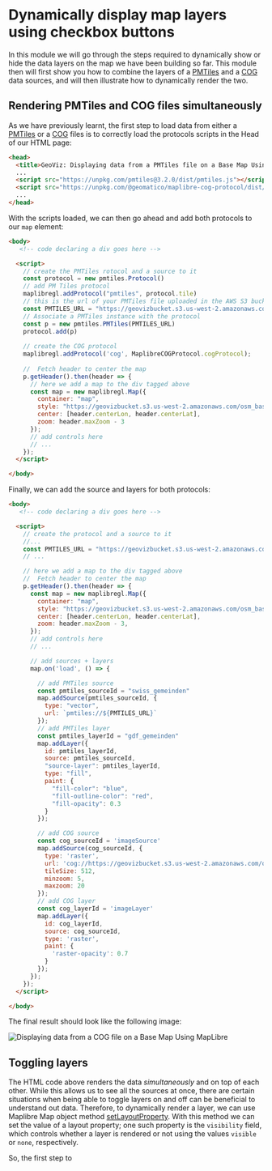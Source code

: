 # Dynamically display map layers using checkbox buttons
In this module we will go through the steps required to dynamically show or hide the data layers on the map we have been building so far. This module then will first show you how to combine the layers of a [PMTiles](./../2_PMTiles-map/) and a [COG](./../3_Cloud-Optimized-GeoTIFF/) data sources, and will then illustrate how to dynamically render the two.

## Rendering PMTiles and COG files simultaneously
As we have previously learnt, the first step to load data from either a [PMTiles](./../2_PMTiles-map/) or a [COG](./../3_Cloud-Optimized-GeoTIFF/) files is to correctly load the protocols scripts in the Head of our HTML page:

```html
<head>
  <title>GeoViz: Displaying data from a PMTiles file on a Base Map Using MapLibre</title>
  ...
  <script src="https://unpkg.com/pmtiles@3.2.0/dist/pmtiles.js"></script>
  <script src="https://unpkg.com/@geomatico/maplibre-cog-protocol/dist/index.js"></script>
  ...
</head>
```

With the scripts loaded, we can then go ahead and add both protocols to our ``map`` element:

```html
<body>
   <!-- code declaring a div goes here -->

  <script>
    // create the PMTiles rotocol and a source to it
    const protocol = new pmtiles.Protocol()
    // add PM Tiles protocol
    maplibregl.addProtocol("pmtiles", protocol.tile)
    // this is the url of your PMTiles file uploaded in the AWS S3 bucket
    const PMTILES_URL = "https://geovizbucket.s3.us-west-2.amazonaws.com/swiss_gemeinden.pmtiles"
    // Associate a PMTiles instance with the protocol
    const p = new pmtiles.PMTiles(PMTILES_URL)
    protocol.add(p)
    
    // create the COG protocol
    maplibregl.addProtocol('cog', MaplibreCOGProtocol.cogProtocol);
    
    //  Fetch header to center the map
    p.getHeader().then(header => {
      // here we add a map to the div tagged above
      const map = new maplibregl.Map({
        container: "map",
        style: "https://geovizbucket.s3.us-west-2.amazonaws.com/osm_basempa_style.json",
        center: [header.centerLon, header.centerLat],
        zoom: header.maxZoom - 3
      });
      // add controls here
      // ...
    });
  </script>

</body>
```

Finally, we can add the source and layers for both protocols:

```html
<body>
   <!-- code declaring a div goes here -->

  <script>
    // create the protocol and a source to it
    //...
    const PMTILES_URL = "https://geovizbucket.s3.us-west-2.amazonaws.com/swiss_gemeinden.pmtiles"
    // ...

    // here we add a map to the div tagged above
    //  Fetch header to center the map
    p.getHeader().then(header => {
      const map = new maplibregl.Map({
        container: "map",
        style: "https://geovizbucket.s3.us-west-2.amazonaws.com/osm_basempa_style.json",
        center: [header.centerLon, header.centerLat],
        zoom: header.maxZoom - 3,
      });
      // add controls here
      // ...

      // add sources + layers
      map.on('load', () => {

        // add PMTiles source
        const pmtiles_sourceId = "swiss_gemeinden"
        map.addSource(pmtiles_sourceId, {
          type: "vector",
          url: `pmtiles://${PMTILES_URL}`
        });
        // add PMTiles layer
        const pmtiles_layerId = "gdf_gemeinden"
        map.addLayer({
          id: pmtiles_layerId,
          source: pmtiles_sourceId,
          "source-layer": pmtiles_layerId,
          type: "fill",
          paint: {
            "fill-color": "blue",
            "fill-outline-color": "red",
            "fill-opacity": 0.3
          }
        });

        // add COG source
        const cog_sourceId = 'imageSource'
        map.addSource(cog_sourceId, {
          type: 'raster',
          url: 'cog://https://geovizbucket.s3.us-west-2.amazonaws.com/output_cog_small_jpeg.tif',
          tileSize: 512,
          minzoom: 5,
          maxzoom: 20
        });
        // add COG layer
        const cog_layerId = 'imageLayer'
        map.addLayer({
          id: cog_layerId,
          source: cog_sourceId,
          type: 'raster',
          paint: {
            'raster-opacity': 0.7
          }
        });
      });
    });
  </script>

</body>
```

The final result should look like the following image:

![Displaying data from a COG file on a Base Map Using MapLibre](./tutorial_4_1.png)

## Toggling layers
The HTML code above renders the data _simultaneously_ and on top of each other. While this allows us to see all the sources at once, there are certain situations when being able to toggle layers on and off can be beneficial to understand out data. Therefore, to dynamically render a layer, we can use Maplibre Map object method [setLayoutProperty](https://maplibre.org/maplibre-gl-js/docs/API/classes/Map/#setlayoutproperty). With this method we can set the value of a layout property; one such property is the ``visibility`` field, which controls whether a layer is rendered or not using the values ``visible`` or ``none``, respectively.

So, the first step to 